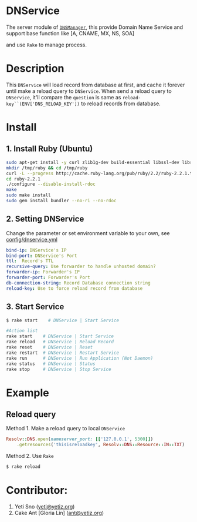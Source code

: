 # DNService
The server module of [`DNSManager`](../../../DNSManager), this provide Domain Name Service and support base function like [A, CNAME, MX, NS, SOA]

and use `Rake` to manage process.

# Description
This `DNService` will load record from database at first, and cache it forever until make a reload query to `DNService`.
When send a reload query to `DNService`, it'll compare the `question` is same as `reload-key``(ENV['DNS_RELOAD_KEY'])` to reload records from database.

# Install

## 1. Install Ruby (Ubuntu)
```bash
sudo apt-get install -y curl zlib1g-dev build-essential libssl-dev libreadline-dev libyaml-dev libsqlite3-dev sqlite3 libxml2-dev libxslt1-dev libcurl4-openssl-dev python-software-properties libffi-dev
mkdir /tmp/ruby && cd /tmp/ruby
curl -L --progress http://cache.ruby-lang.org/pub/ruby/2.2/ruby-2.2.1.tar.gz | tar xz
cd ruby-2.2.1
./configure --disable-install-rdoc
make
sudo make install
sudo gem install bundler --no-ri --no-rdoc
```

## 2. Setting DNService

Change the parameter or set environment variable to your own, see [config/dnservice.yml](config/dnservice.yml)

```yaml
bind-ip: DNService's IP
bind-port: DNService's Port
ttl:  Record's TTL
recursive-query: Use forwarder to handle unhosted domain?
forwarder-ip: Forwarder's IP
forwarder-port: Forwarder's Port
db-connection-string: Record Database connection string
reload-key: Use to force reload record from database
```

## 3. Start Service
```bash
$ rake start    # DNService | Start Service

#Action list
rake start    # DNService | Start Service
rake reload   # DNService | Reload Record
rake reset    # DNService | Reset
rake restart  # DNService | Restart Service
rake run      # DNService | Run Application (Not Daemon)
rake status   # DNService | Status
rake stop     # DNService | Stop Service
```
# Example

## Reload query
Method 1. Make a reload query to local `DNService`

```ruby
Resolv::DNS.open(nameserver_port: [['127.0.0.1', 5300]])
	.getresources('thisisreloadkey', Resolv::DNS::Resource::IN::TXT)
```

Method 2. Use `Rake`

```bash
$ rake reload
```

# Contributor:

1. Yeti Sno (yeti@yetiz.org)
2. Cake Ant \[Gloria Lin\] (ant@yetiz.org)
